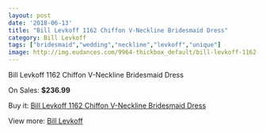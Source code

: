 ```yaml
---
layout: post
date: '2018-06-13'
title: "Bill Levkoff 1162 Chiffon V-Neckline Bridesmaid Dress"
category: Bill Levkoff
tags: ["bridesmaid","wedding","neckline","levkoff","unique"]
image: http://img.eudances.com/9964-thickbox_default/bill-levkoff-1162-chiffon-v-neckline-bridesmaid-dress.jpg
---
```

Bill Levkoff 1162 Chiffon V-Neckline Bridesmaid Dress

On Sales: **$236.99**
<a href="https://www.eudances.com/en/bill-levkoff/3277-bill-levkoff-1162-chiffon-v-neckline-bridesmaid-dress.html"><amp-img layout="responsive" width="600" height="600" src="//img.eudances.com/9964-thickbox_default/bill-levkoff-1162-chiffon-v-neckline-bridesmaid-dress.jpg" alt="Bill Levkoff 1162 Chiffon V-Neckline Bridesmaid Dress 0" /></a>
<a href="https://www.eudances.com/en/bill-levkoff/3277-bill-levkoff-1162-chiffon-v-neckline-bridesmaid-dress.html"><amp-img layout="responsive" width="600" height="600" src="//img.eudances.com/9967-thickbox_default/bill-levkoff-1162-chiffon-v-neckline-bridesmaid-dress.jpg" alt="Bill Levkoff 1162 Chiffon V-Neckline Bridesmaid Dress 1" /></a>
<a href="https://www.eudances.com/en/bill-levkoff/3277-bill-levkoff-1162-chiffon-v-neckline-bridesmaid-dress.html"><amp-img layout="responsive" width="600" height="600" src="//img.eudances.com/9966-thickbox_default/bill-levkoff-1162-chiffon-v-neckline-bridesmaid-dress.jpg" alt="Bill Levkoff 1162 Chiffon V-Neckline Bridesmaid Dress 2" /></a>
<a href="https://www.eudances.com/en/bill-levkoff/3277-bill-levkoff-1162-chiffon-v-neckline-bridesmaid-dress.html"><amp-img layout="responsive" width="600" height="600" src="//img.eudances.com/9965-thickbox_default/bill-levkoff-1162-chiffon-v-neckline-bridesmaid-dress.jpg" alt="Bill Levkoff 1162 Chiffon V-Neckline Bridesmaid Dress 3" /></a>

Buy it: [Bill Levkoff 1162 Chiffon V-Neckline Bridesmaid Dress](https://www.eudances.com/en/bill-levkoff/3277-bill-levkoff-1162-chiffon-v-neckline-bridesmaid-dress.html "Bill Levkoff 1162 Chiffon V-Neckline Bridesmaid Dress")

View more: [Bill Levkoff](https://www.eudances.com/en/57-bill-levkoff "Bill Levkoff")
